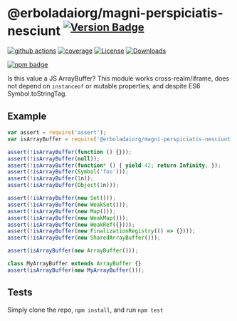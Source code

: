 # @erboladaiorg/magni-perspiciatis-nesciunt <sup>[![Version Badge][npm-version-svg]][package-url]</sup>

[![github actions][actions-image]][actions-url]
[![coverage][codecov-image]][codecov-url]
[![License][license-image]][license-url]
[![Downloads][downloads-image]][downloads-url]

[![npm badge][npm-badge-png]][package-url]

Is this value a JS ArrayBuffer? This module works cross-realm/iframe, does not depend on `instanceof` or mutable properties, and despite ES6 Symbol.toStringTag.

## Example

```js
var assert = require('assert');
var isArrayBuffer = require('@erboladaiorg/magni-perspiciatis-nesciunt');

assert(!isArrayBuffer(function () {}));
assert(!isArrayBuffer(null));
assert(!isArrayBuffer(function* () { yield 42; return Infinity; });
assert(!isArrayBuffer(Symbol('foo')));
assert(!isArrayBuffer(1n));
assert(!isArrayBuffer(Object(1n)));

assert(!isArrayBuffer(new Set()));
assert(!isArrayBuffer(new WeakSet()));
assert(!isArrayBuffer(new Map()));
assert(!isArrayBuffer(new WeakMap()));
assert(!isArrayBuffer(new WeakRef({})));
assert(!isArrayBuffer(new FinalizationRegistry(() => {})));
assert(!isArrayBuffer(new SharedArrayBuffer()));

assert(isArrayBuffer(new ArrayBuffer()));

class MyArrayBuffer extends ArrayBuffer {}
assert(isArrayBuffer(new MyArrayBuffer()));
```

## Tests
Simply clone the repo, `npm install`, and run `npm test`

[package-url]: https://npmjs.org/package/@erboladaiorg/magni-perspiciatis-nesciunt
[npm-version-svg]: https://versionbadg.es/inspect-js/@erboladaiorg/magni-perspiciatis-nesciunt.svg
[deps-svg]: https://david-dm.org/inspect-js/@erboladaiorg/magni-perspiciatis-nesciunt.svg
[deps-url]: https://david-dm.org/inspect-js/@erboladaiorg/magni-perspiciatis-nesciunt
[dev-deps-svg]: https://david-dm.org/inspect-js/@erboladaiorg/magni-perspiciatis-nesciunt/dev-status.svg
[dev-deps-url]: https://david-dm.org/inspect-js/@erboladaiorg/magni-perspiciatis-nesciunt#info=devDependencies
[npm-badge-png]: https://nodei.co/npm/@erboladaiorg/magni-perspiciatis-nesciunt.png?downloads=true&stars=true
[license-image]: https://img.shields.io/npm/l/@erboladaiorg/magni-perspiciatis-nesciunt.svg
[license-url]: LICENSE
[downloads-image]: https://img.shields.io/npm/dm/@erboladaiorg/magni-perspiciatis-nesciunt.svg
[downloads-url]: https://npm-stat.com/charts.html?package=@erboladaiorg/magni-perspiciatis-nesciunt
[codecov-image]: https://codecov.io/gh/inspect-js/@erboladaiorg/magni-perspiciatis-nesciunt/branch/main/graphs/badge.svg
[codecov-url]: https://app.codecov.io/gh/inspect-js/@erboladaiorg/magni-perspiciatis-nesciunt/
[actions-image]: https://img.shields.io/endpoint?url=https://github-actions-badge-u3jn4tfpocch.runkit.sh/inspect-js/@erboladaiorg/magni-perspiciatis-nesciunt
[actions-url]: https://github.com/erboladaiorg/magni-perspiciatis-nesciunt/actions
